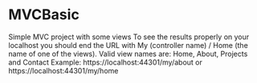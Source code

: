 # MVCBasic
Simple MVC project with some views
To see the results properly on your localhost you should end the URL with My (controller name) / Home (the name of one of the views).
Valid view names are: Home, About, Projects and Contact
Example: https://localhost:44301/my/about or https://localhost:44301/my/home
